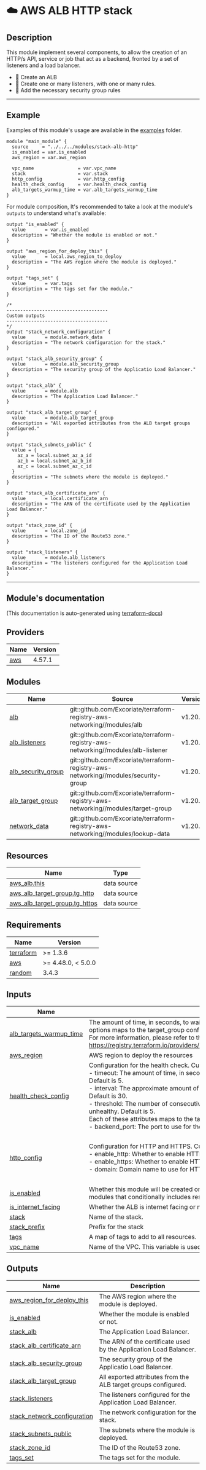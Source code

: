 <!-- BEGIN_TF_DOCS -->
# ☁️ AWS ALB HTTP stack
## Description

This module implement several components, to allow the creation of an HTTP/s API, service or job that act as a backend, fronted by a set of listeners and a load balancer.
* 🚀 Create an ALB
* 🚀 Create one or many listeners, with one or many rules.
* 🚀 Add the necessary security group rules

---
## Example
Examples of this module's usage are available in the [examples](./examples) folder.

```hcl
module "main_module" {
  source     = "../../../modules/stack-alb-http"
  is_enabled = var.is_enabled
  aws_region = var.aws_region

  vpc_name                = var.vpc_name
  stack                   = var.stack
  http_config             = var.http_config
  health_check_config     = var.health_check_config
  alb_targets_warmup_time = var.alb_targets_warmup_time
}
```

For module composition, It's recommended to take a look at the module's `outputs` to understand what's available:
```hcl
output "is_enabled" {
  value       = var.is_enabled
  description = "Whether the module is enabled or not."
}

output "aws_region_for_deploy_this" {
  value       = local.aws_region_to_deploy
  description = "The AWS region where the module is deployed."
}

output "tags_set" {
  value       = var.tags
  description = "The tags set for the module."
}

/*
-------------------------------------
Custom outputs
-------------------------------------
*/
output "stack_network_configuration" {
  value       = module.network_data
  description = "The network configuration for the stack."
}

output "stack_alb_security_group" {
  value       = module.alb_security_group
  description = "The security group of the Applicatio Load Balancer."
}

output "stack_alb" {
  value       = module.alb
  description = "The Application Load Balancer."
}

output "stack_alb_target_group" {
  value       = module.alb_target_group
  description = "All exported attributes from the ALB target groups configured."
}

output "stack_subnets_public" {
  value = {
    az_a = local.subnet_az_a_id
    az_b = local.subnet_az_b_id
    az_c = local.subnet_az_c_id
  }
  description = "The subnets where the module is deployed."
}

output "stack_alb_certificate_arn" {
  value       = local.certificate_arn
  description = "The ARN of the certificate used by the Application Load Balancer."
}

output "stack_zone_id" {
  value       = local.zone_id
  description = "The ID of the Route53 zone."
}

output "stack_listeners" {
  value       = module.alb_listeners
  description = "The listeners configured for the Application Load Balancer."
}
```
---

## Module's documentation
(This documentation is auto-generated using [terraform-docs](https://terraform-docs.io))
## Providers

| Name | Version |
|------|---------|
| <a name="provider_aws"></a> [aws](#provider\_aws) | 4.57.1 |

## Modules

| Name | Source | Version |
|------|--------|---------|
| <a name="module_alb"></a> [alb](#module\_alb) | git::github.com/Excoriate/terraform-registry-aws-networking//modules/alb | v1.20.0 |
| <a name="module_alb_listeners"></a> [alb\_listeners](#module\_alb\_listeners) | git::github.com/Excoriate/terraform-registry-aws-networking//modules/alb-listener | v1.20.0 |
| <a name="module_alb_security_group"></a> [alb\_security\_group](#module\_alb\_security\_group) | git::github.com/Excoriate/terraform-registry-aws-networking//modules/security-group | v1.20.0 |
| <a name="module_alb_target_group"></a> [alb\_target\_group](#module\_alb\_target\_group) | git::github.com/Excoriate/terraform-registry-aws-networking//modules/target-group | v1.20.0 |
| <a name="module_network_data"></a> [network\_data](#module\_network\_data) | git::github.com/Excoriate/terraform-registry-aws-networking//modules/lookup-data | v1.20.0 |

## Resources

| Name | Type |
|------|------|
| [aws_alb.this](https://registry.terraform.io/providers/hashicorp/aws/latest/docs/data-sources/alb) | data source |
| [aws_alb_target_group.tg_http](https://registry.terraform.io/providers/hashicorp/aws/latest/docs/data-sources/alb_target_group) | data source |
| [aws_alb_target_group.tg_https](https://registry.terraform.io/providers/hashicorp/aws/latest/docs/data-sources/alb_target_group) | data source |

## Requirements

| Name | Version |
|------|---------|
| <a name="requirement_terraform"></a> [terraform](#requirement\_terraform) | >= 1.3.6 |
| <a name="requirement_aws"></a> [aws](#requirement\_aws) | >= 4.48.0, < 5.0.0 |
| <a name="requirement_random"></a> [random](#requirement\_random) | 3.4.3 |

## Inputs

| Name | Description | Type | Default | Required |
|------|-------------|------|---------|:--------:|
| <a name="input_alb_targets_warmup_time"></a> [alb\_targets\_warmup\_time](#input\_alb\_targets\_warmup\_time) | The amount of time, in seconds, to wait before the first health check after the ALB is created. This<br>options maps to the target\_group configuration attribute 'slow\_start'<br>For more information, please refer to the following link: https://registry.terraform.io/providers/hashicorp/aws/latest/docs/resources/lb_target_group#slow_start | `number` | `30` | no |
| <a name="input_aws_region"></a> [aws\_region](#input\_aws\_region) | AWS region to deploy the resources | `string` | n/a | yes |
| <a name="input_health_check_config"></a> [health\_check\_config](#input\_health\_check\_config) | Configuration for the health check. Current allowed attributes are:<br>  - timeout: The amount of time, in seconds, during which no response means a failed health check. Default is 5.<br>  - interval: The approximate amount of time, in seconds, between health checks of an individual target. Default is 30.<br>  - threshold: The number of consecutive health check failures required before considering a target unhealthy. Default is 5.<br>  Each of these attributes maps to the target\_group configuration attribute 'health\_check'.<br>  - backend\_port: The port to use for the health check. Default is 8080. | <pre>object({<br>    timeout      = optional(number, 5)<br>    interval     = optional(number, 30)<br>    threshold    = optional(number, 5)<br>    backend_port = number<br>  })</pre> | <pre>{<br>  "backend_port": 8080,<br>  "interval": 30,<br>  "threshold": 3,<br>  "timeout": 3<br>}</pre> | no |
| <a name="input_http_config"></a> [http\_config](#input\_http\_config) | Configuration for HTTP and HTTPS. Current allowed attributes are:<br>  - enable\_http: Whether to enable HTTP or not. Default is true.<br>  - enable\_https: Whether to enable HTTPS or not. Default is false.<br>  - domain: Domain name to use for HTTPS. Default is empty string. | <pre>object({<br>    enable_http  = optional(bool, true)<br>    enable_https = optional(bool, false)<br>    domain       = string<br>  })</pre> | n/a | yes |
| <a name="input_is_enabled"></a> [is\_enabled](#input\_is\_enabled) | Whether this module will be created or not. It is useful, for stack-composite<br>modules that conditionally includes resources provided by this module.. | `bool` | n/a | yes |
| <a name="input_is_internet_facing"></a> [is\_internet\_facing](#input\_is\_internet\_facing) | Whether the ALB is internet facing or not. | `bool` | `true` | no |
| <a name="input_stack"></a> [stack](#input\_stack) | Name of the stack. | `string` | n/a | yes |
| <a name="input_stack_prefix"></a> [stack\_prefix](#input\_stack\_prefix) | Prefix for the stack | `string` | `"stack"` | no |
| <a name="input_tags"></a> [tags](#input\_tags) | A map of tags to add to all resources. | `map(string)` | `{}` | no |
| <a name="input_vpc_name"></a> [vpc\_name](#input\_vpc\_name) | Name of the VPC. This variable is used to fetch the VPC, Ids, subnets, etc. | `string` | n/a | yes |

## Outputs

| Name | Description |
|------|-------------|
| <a name="output_aws_region_for_deploy_this"></a> [aws\_region\_for\_deploy\_this](#output\_aws\_region\_for\_deploy\_this) | The AWS region where the module is deployed. |
| <a name="output_is_enabled"></a> [is\_enabled](#output\_is\_enabled) | Whether the module is enabled or not. |
| <a name="output_stack_alb"></a> [stack\_alb](#output\_stack\_alb) | The Application Load Balancer. |
| <a name="output_stack_alb_certificate_arn"></a> [stack\_alb\_certificate\_arn](#output\_stack\_alb\_certificate\_arn) | The ARN of the certificate used by the Application Load Balancer. |
| <a name="output_stack_alb_security_group"></a> [stack\_alb\_security\_group](#output\_stack\_alb\_security\_group) | The security group of the Applicatio Load Balancer. |
| <a name="output_stack_alb_target_group"></a> [stack\_alb\_target\_group](#output\_stack\_alb\_target\_group) | All exported attributes from the ALB target groups configured. |
| <a name="output_stack_listeners"></a> [stack\_listeners](#output\_stack\_listeners) | The listeners configured for the Application Load Balancer. |
| <a name="output_stack_network_configuration"></a> [stack\_network\_configuration](#output\_stack\_network\_configuration) | The network configuration for the stack. |
| <a name="output_stack_subnets_public"></a> [stack\_subnets\_public](#output\_stack\_subnets\_public) | The subnets where the module is deployed. |
| <a name="output_stack_zone_id"></a> [stack\_zone\_id](#output\_stack\_zone\_id) | The ID of the Route53 zone. |
| <a name="output_tags_set"></a> [tags\_set](#output\_tags\_set) | The tags set for the module. |
<!-- END_TF_DOCS -->